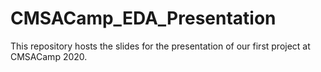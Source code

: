 # CMSACamp_EDA_Presentation

This repository hosts the slides for the presentation of our first project at CMSACamp 2020.
